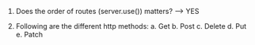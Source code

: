 1. Does the order of routes (server.use()) matters? --> YES

2. Following are the different http methods:
   a. Get
   b. Post
   c. Delete
   d. Put
   e. Patch
